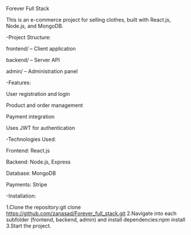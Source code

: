 Forever Full Stack

This is an e-commerce project for selling clothes, built with React.js, Node.js, and MongoDB.

-Project Structure:

frontend/ – Client application

backend/ – Server API

admin/ – Administration panel

-Features:

User registration and login

Product and order management

Payment integration

Uses JWT for authentication

-Technologies Used:

Frontend: React.js

Backend: Node.js, Express

Database: MongoDB

Payments: Stripe

-Installation:

1.Clone the repository:git clone https://github.com/zanasad/Forever_full_stack.git
2.Navigate into each subfolder (frontend, backend, admin) and install dependencies:npm install
3.Start the project.
